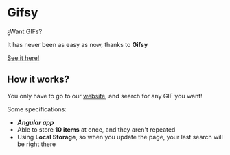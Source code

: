 # Gifsy
¿Want GIFs?

It has never been as easy as now, thanks to **Gifsy**

[See it here!](https://gifsy.netlify.app/)

## How it works?
You only have to go to our [website](https://gifsy.netlify.app/), and search for any GIF you want!

Some specifications:

 - ***Angular app***
 - Able to store **10 items** at once, and they aren't repeated
 - Using **Local Storage**, so when you update the page, your last search will be right there
